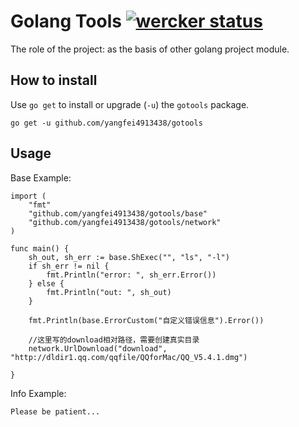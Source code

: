 # Golang Tools [![wercker status](https://app.wercker.com/status/49eb7e5141480529ed7d4e53fe13ab00/s/master "wercker status")](https://app.wercker.com/project/byKey/49eb7e5141480529ed7d4e53fe13ab00)

The role of the project: as the basis of other golang project module.

## How to install
Use `go get` to install or upgrade (`-u`) the `gotools` package.

    go get -u github.com/yangfei4913438/gotools

## Usage
Base Example: 

    import (
    	"fmt"
    	"github.com/yangfei4913438/gotools/base"
    	"github.com/yangfei4913438/gotools/network"
    )
    
    func main() {
    	sh_out, sh_err := base.ShExec("", "ls", "-l")
    	if sh_err != nil {
    		fmt.Println("error: ", sh_err.Error())
    	} else {
    		fmt.Println("out: ", sh_out)
    	}
    
    	fmt.Println(base.ErrorCustom("自定义错误信息").Error())
    
    	//这里写的download相对路径，需要创建真实目录
    	network.UrlDownload("download", "http://dldir1.qq.com/qqfile/QQforMac/QQ_V5.4.1.dmg")
    
    }

Info Example: 
    
    Please be patient...
